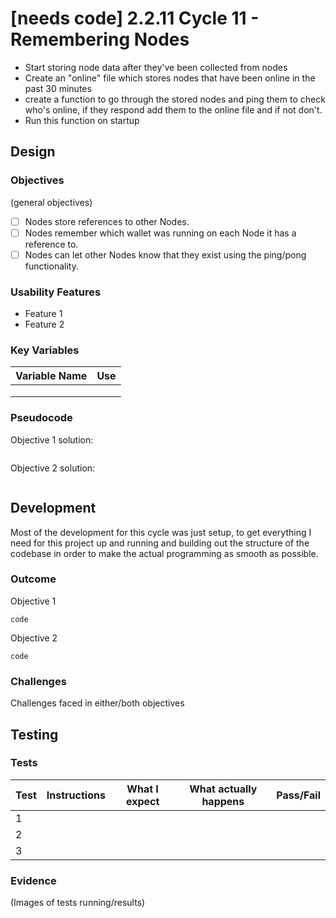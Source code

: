 # \[needs code] 2.2.11 Cycle 11 - Remembering Nodes

* Start storing node data after they've been collected from nodes
* Create an "online" file which stores nodes that have been online in the past 30 minutes
* create a function to go through the stored nodes and ping them to check who's online, if they respond add them to the online file and if not don't.
* Run this function on startup

## Design

### Objectives

(general objectives)

* [ ] Nodes store references to other Nodes.
* [ ] Nodes remember which wallet was running on each Node it has a reference to.
* [ ] Nodes can let other Nodes know that they exist using the ping/pong functionality.

### Usability Features

* Feature 1
* Feature 2

### Key Variables

| Variable Name | Use |
| ------------- | --- |
|               |     |
|               |     |
|               |     |

### Pseudocode

Objective 1 solution:

```
```

Objective 2 solution:

```
```

## Development

Most of the development for this cycle was just setup, to get everything I need for this project up and running and building out the structure of the codebase in order to make the actual programming as smooth as possible.

### Outcome

Objective 1

```
code
```

Objective 2

```
code
```

### Challenges

Challenges faced in either/both objectives

## Testing

### Tests

| Test | Instructions | What I expect | What actually happens | Pass/Fail |
| ---- | ------------ | ------------- | --------------------- | --------- |
| 1    |              |               |                       |           |
| 2    |              |               |                       |           |
| 3    |              |               |                       |           |

### Evidence

(Images of tests running/results)
